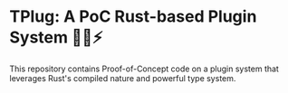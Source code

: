 # TPlug: A PoC Rust-based Plugin System 🦀🔌⚡

This repository contains Proof-of-Concept code on a plugin system that leverages Rust's compiled nature and powerful type system.
